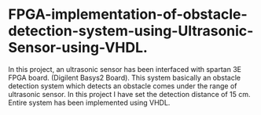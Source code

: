 # FPGA-implementation-of-obstacle-detection-system-using-Ultrasonic-Sensor-using-VHDL.
In this project, an ultrasonic sensor has been interfaced with spartan 3E FPGA board. (Digilent Basys2 Board). This system basically an obstacle detection system which detects an obstacle comes under the range of ultrasonic sensor. In this project I have set the detection distance of 15 cm. Entire system has been implemented using VHDL.
